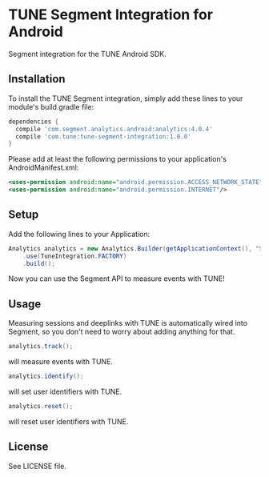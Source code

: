 # TUNE Segment Integration for Android
Segment integration for the TUNE Android SDK.

## Installation
To install the TUNE Segment integration, simply add these lines to your
module's build.gradle file:
```groovy
dependencies {
  compile 'com.segment.analytics.android:analytics:4.0.4'
  compile 'com.tune:tune-segment-integration:1.0.0'
}
```
Please add at least the following permissions to your application's AndroidManifest.xml:
```xml
<uses-permission android:name="android.permission.ACCESS_NETWORK_STATE"/>
<uses-permission android:name="android.permission.INTERNET"/>
```

## Setup
Add the following lines to your Application:

```java
Analytics analytics = new Analytics.Builder(getApplicationContext(), "SEGMENT_WRITE_KEY")
    .use(TuneIntegration.FACTORY)
    .build();
```

Now you can use the Segment API to measure events with TUNE!

## Usage

Measuring sessions and deeplinks with TUNE is automatically wired into Segment,
so you don't need to worry about adding anything for that.

```java
analytics.track();
```
will measure events with TUNE.

```java
analytics.identify();
```
will set user identifiers with TUNE.

```java
analytics.reset();
```
will reset user identifiers with TUNE.

## License
See LICENSE file.